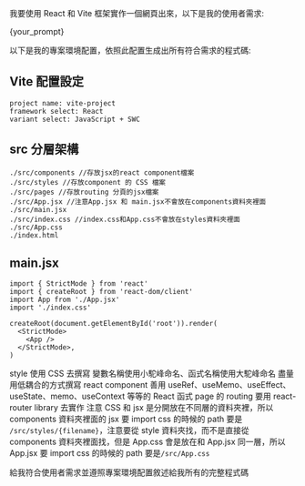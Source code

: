 我要使用 React 和 Vite 框架實作一個網頁出來，以下是我的使用者需求:

{your_prompt}

以下是我的專案環境配置，依照此配置生成出所有符合需求的程式碼:

## Vite 配置設定

```
project name: vite-project
framework select: React
variant select: JavaScript + SWC
```

## src 分層架構

```
./src/components //存放jsx的react component檔案
./src/styles //存放component 的 CSS 檔案
./src/pages //存放routing 分頁的jsx檔案
./src/App.jsx //注意App.jsx 和 main.jsx不會放在components資料夾裡面
./src/main.jsx
./src/index.css //index.css和App.css不會放在styles資料夾裡面
./src/App.css
./index.html
```

## main.jsx

```
import { StrictMode } from 'react'
import { createRoot } from 'react-dom/client'
import App from './App.jsx'
import './index.css'

createRoot(document.getElementById('root')).render(
  <StrictMode>
    <App />
  </StrictMode>,
)
```

style 使用 CSS 去撰寫
變數名稱使用小駝峰命名、函式名稱使用大駝峰命名
盡量用低耦合的方式撰寫 react component
善用 useRef、useMemo、useEffect、useState、memo、useContext 等等的 React 函式
page 的 routing 要用 react-router library 去實作
注意 CSS 和 jsx 是分開放在不同層的資料夾裡，所以 components 資料夾裡面的 jsx 要 import css 的時候的 path 要是 `/src/styles/{filename}`，注意要從 style 資料夾找，而不是直接從 components 資料夾裡面找，但是 App.css 會是放在和 App.jsx 同一層，所以 App.jsx 要 import css 的時候的 path 要是`/src/App.css`

給我符合使用者需求並遵照專案環境配置敘述給我所有的完整程式碼
